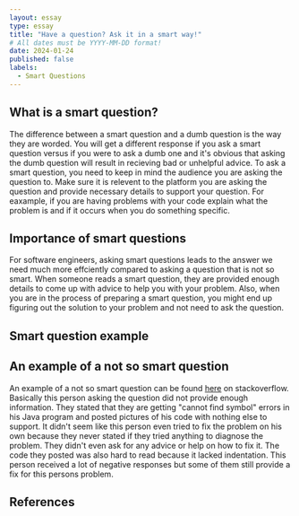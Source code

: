 ```yaml
---
layout: essay
type: essay
title: "Have a question? Ask it in a smart way!"
# All dates must be YYYY-MM-DD format!
date: 2024-01-24
published: false
labels:
  - Smart Questions
---
```

## What is a smart question?

The difference between a smart question and a dumb question is the way they are worded. You will get a different response if you ask a smart question versus if you were to ask a dumb one and it's obvious that asking the dumb question will result in recieving bad or unhelpful advice. To ask a smart question, you need to keep in mind the audience you are asking the question to. Make sure it is relevent to the platform you are asking the question and provide necessary details to support your question. For eaxample, if you are having problems with your code explain what the problem is and if it occurs when you do something specific. 

## Importance of smart questions

For software engineers, asking smart questions leads to the answer we need much more effciently compared to asking a question that is not so smart. When someone reads a smart question, they are provided enough details to come up with advice to help you with your problem. Also, when you are in the process of preparing a smart question, you might end up figuring out the solution to your problem and not need to ask the question.

## Smart question example

## An example of a not so smart question

An example of a not so smart question can be found [here](https://stackoverflow.com/questions/18040762/length-java15-error-cannot-find-symbol-length-java16-error-cannot-find-sy) on stackoverflow. Basically this person asking the question did not provide enough information. They stated that they are getting "cannot find symbol" errors in his Java program and posted pictures of his code with nothing else to support. It didn't seem like this person even tried to fix the problem on his own because they never stated if they tried anything to diagnose the problem. They didn't even ask for any advice or help on how to fix it. The code they posted was also hard to read because it lacked indentation. This person received a lot of negative responses but some of them still provide a fix for this persons problem.

## References
